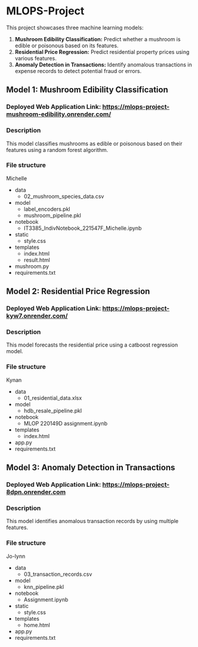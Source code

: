 # MLOPS-Project

This project showcases three machine learning models:

1. **Mushroom Edibility Classification:** Predict whether a mushroom is edible or poisonous based on its features.
2. **Residential Price Regression:** Predict residential property prices using various features.
3. **Anomaly Detection in Transactions:** Identify anomalous transactions in expense records to detect potential fraud or errors.

## Model 1: Mushroom Edibility Classification
### **Deployed Web Application Link: https://mlops-project-mushroom-edibility.onrender.com/**

### Description

This model classifies mushrooms as edible or poisonous based on their features using a random forest algorithm.

### File structure
Michelle
- data
    - 02_mushroom_species_data.csv
- model
    - label_encoders.pkl
    - mushroom_pipeline.pkl
- notebook
    - IT3385_IndivNotebook_221547F_Michelle.ipynb
- static
    - style.css
- templates
    - index.html
    - result.html
- mushroom.py
- requirements.txt

## Model 2: Residential Price Regression
### **Deployed Web Application Link: https://mlops-project-kyw7.onrender.com/**

### Description

This model forecasts the residential price using a catboost regression model.

### File structure
Kynan
- data
    - 01_residential_data.xlsx
- model
    - hdb_resale_pipeline.pkl
- notebook
    - MLOP 220149D assignment.ipynb
- templates
    - index.html
- app.py
- requirements.txt

## Model 3: Anomaly Detection in Transactions
### **Deployed Web Application Link: https://mlops-project-8dpn.onrender.com**

### Description

This model identifies anomalous transaction records by using multiple features. 

### File structure
Jo-lynn
- data
    - 03_transaction_records.csv
- model
    - knn_pipeline.pkl
- notebook
    - Assignment.ipynb
- static
    - style.css
- templates
    - home.html
- app.py
- requirements.txt
